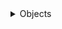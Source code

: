 <details>
<summary>Objects</summary>
<hr/>
Collection of `key-value` pairs.

### Object Literals

Best practice is to use `let` or `const`, dont use `var`. `var` has issues with scoping

        const circle = {
            radius: 1,
            location: {
                x: 1,
                y: 1,
            },
            draw: function () {
                console.log("draw");
            },
        };

This is called `object-literal` syntax. From the above object literal, we can say that **draw** is a **method** and **radius** and **location** are **properties**.

There are 2 types of functions when it comes to construct objects, `Factory Fucntions` and `Constructor Functions`. In modern JS, factory functions are preferred, and it throws error if the `new` keyword is not used.

### Factories / Factory Functions

        // Factory Function
        function createCircle(radius) {
            return {
                radius: radius,
                draw: function () {
                console.log("draw");
                },
            };
        }
        const newCircle = createCircle(1);

### Constructor / Constructor Functions

        // Constructor Function
        function Circle(radius) {
            console.log("this: ", this);
            this.radius = radius;
            this.draw = function () {
                console.log("draw");
            };
        }
        const anotherCircle = new Circle(1);

### Value Types vs Reference Types

It is important to understand how primitives and objects behave differently.

| Value Types (primitives) | Reference Types (objects) |
| ------------------------ | ------------------------- |
| Number                   | Objects                   |
| String                   | Functions                 |
| Boolean                  | Arrays                    |
| Symbol                   |
| undefined                |
| null                     |

Example:

        let x = 10;
        let y = x;

        x = 20; // here y = 10, not 20

On the other hand:

        let x = {value: 10}
        let y = x;

        x.value = 20; // here y = {value: 20}

similarly:

        let number = 10;

        function increment(number) {
            number++;
        }

        increment(number);
        console.log(number); // 10, because number inside the method is destroyed when its scope ends

and

        let number = {value: 10};

        function increment(number) {
            number.value++;
        }

        increment(number);
        console.log(number); // {value: 11}

### Adding properties

        function Circle(radius) {
            console.log("this: ", this);
            this.radius = radius;
            this.draw = function () {
                console.log("draw");
            };
        }
        const circle = new Circle(1);
        circle.location = { x: 1 };

        // OR

        const propertyName = "location2";
        circle[propertyName] = { y: 2 };

### Removing properties

        delete circle.location;

        // OR

        delete circle.["location"];

### Iterating / Enumerating through an object-literal

        for (let key in circle) {
            console.log(ket, circle.key);
        }

Just iterate through properties:

        for (let key in circle) {
            if (typeof circle[key] !== "function") {
                console.log(ket, circle.key);
            }
        }

If you want to get keys of an object:

        const keys = Object.keys(circle);

Conditioning:

        if ("radius" in circle) {
            // do something
        }

### Abstraction

Access modifiers (private, public etc) are not in JS, so instead, to make a key-value pair hidden or inaccessible from outside, just use `let` instead of using `this.something` in object constructor method to create the property.

        Circle(radius) {
            this.radius = radius;
            this.location = {x: 1, y: 2};
            let advancedLocation = {x: 2}
            let calculateLocation() {
                advancedLocation.........some op
            }
        }

the above literal will only have `radius` and `location` to access from outside.

### Getters and Setters

To define a getter and setter for a property, use the following code inside object constructor function:

        function Circle(radius) {
            let location = { x: 1, y: 2 }; // private property
            this.radius = radius;
            this.draw = function () {
                console.log("draw");
            };
            Object.defineProperty(this, "location", {
                get: function () {
                    return location;
                },
                set: function (newLocation) {
                    // any logic, validation
                    location = newLocation;
                },
            });
        }

Now you can get the property using;

        const location = circle.location

Or set using:

        circle.location = {x: 2}

<hr/>
</details>
